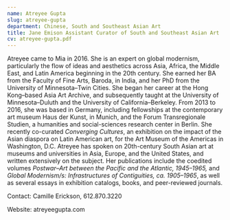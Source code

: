 ```yaml
---
name: Atreyee Gupta
slug: atreyee-gupta
department: Chinese, South and Southeast Asian Art
title: Jane Emison Assistant Curator of South and Southeast Asian Art
cv: atreyee-gupta.pdf
---
```


Atreyee came to Mia in 2016. She is an expert on global modernism, particularly the flow of ideas and aesthetics across Asia, Africa, the Middle East, and Latin America beginning in the 20th century. She earned her BA from the Faculty of Fine Arts, Baroda, in India, and her PhD from the University of Minnesota–Twin Cities. She began her career at the Hong Kong–based Asia Art Archive, and subsequently taught at the University of Minnesota–Duluth and the University of California–Berkeley. From 2013 to 2016, she was based in Germany, including fellowships at the contemporary art museum Haus der Kunst, in Munich, and the Forum Transregionale Studien, a humanities and social-sciences research center in Berlin. She recently co-curated _Converging Cultures_, an exhibition on the impact of the Asian diaspora on Latin American art, for the Art Museum of the Americas in Washington, D.C. Atreyee has spoken on 20th-century South Asian art at museums and universities in Asia, Europe, and the United States, and written extensively on the subject. Her publications include the coedited volumes _Postwar–Art between the Pacific and the Atlantic, 1945–1965,_ and _Global Modernism/s: Infrastructures of Contiguities, ca. 1905–1965_, as well as several essays in exhibition catalogs, books, and peer-reviewed journals.

Contact: Camille Erickson, 612.870.3220

Website: atreyeegupta.com
